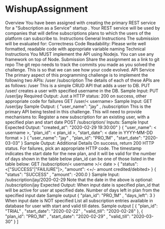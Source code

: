# WishupAssignment

Overview
You have been assigned with creating the primary REST
service for a "Subscription as a Service" startup . Your
REST service will be used by companies that will define
subscriptions plans to which the users of the platform can
subscribe to.
Instructions
General Instructions
The submission will be evaluated for:
Correctness
Code Readability: Please write well formatted,
readable code with appropriate variable naming
Technical Instructions
You MUST implement the API using Nodejs. You can
use any framework on top of Node.
Submission
Share the assignment as a link to git repo
The git repo needs to track the commits you made as
you solved the challenge. This is so that we can see
how your code evolved.
API Service
The primary aspect of this programming challenge is to
implement the following two APIs:
/user
/subscription
The details of each of these APIs are as follows:
/user
This is a simple CRUD API that adds a user to DB.
PUT /user/
creates a user with specified username in the DB.
Sample Input: PUT /user/jay
Required Output: Just a HTTP status: 200 on success,
other appropriate code for failures
GET /user/< username>
Sample Input: GET /user/jay
Sample Output:
{
"user_name": "jay"
,
/subscription
This is the primary API being tested in this challenge.
This will need to provide mechanisms to:
Register a new subscription for an existing user,
with a specified plan and start date
POST /subscription/
Inputs:
Sample Input
Expected Output:
"created_at": "2020-02-29 19:30:00"
}
{
"user_name": < username >,
"plan_id": < plan_id >,
"start_date": < date in YYYY-MM-DD format >
}
{ "user_name": "jay"
,
"plan_id": "PRO_1M"
,
"start_date": "2020-03-03" }
Sample Output:
Additional Details
On success, return 200 HTTP status. For failures, pick
an appropriate HTTP code.
The timestamp indicates the start date for the new
plan, and it will be valid for the number of days shown
in the table below
plan_id can be one of those listed in the table below:
GET /subscription/< username >/< date >
{ "status": <["SUCCESS"|"FAILIURE"]>,
"amount":
<+/- amount credited/debited> }
{ "status": "SUCCESS"
,
"amount": -200.0 }
Sample Input:
/subscription/jay/2020-02-29
Note that the date in the above is optional:
/subscription/jay
Expected Output:
When input date is specified
plan_id that will be active for user at specified
date.
Number of days left in plan from the specified
input date
Sample output
{ "plan_id": "PRO_1M"
,
"days_left": 3 }
When input date is NOT specified
List all subscription entries available in database
for user with start and valid till dates.
Sample output
[
{
"plan_id": "TRIAL"
,
"start_date": "2020-02-22"
,
"valid_till": "2020-02-28"
},
{
"plan_id": "PRO_1M"
,
"start_date": "2020-02-29"
,
"valid_till": "2020-03-30"
}
]

